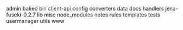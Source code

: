 admin
baked
bin
client-api
config
converters
data
docs
handlers
jena-fuseki-0.2.7
lib
misc
node_modules
notes
rules
templates
tests
usermanager
utils
www

